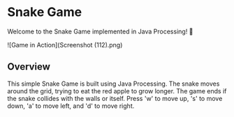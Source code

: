 # Snake Game

Welcome to the Snake Game implemented in Java Processing! 🐍

![Game in Action](Screenshot (112).png)

## Overview

This simple Snake Game is built using Java Processing. The snake moves around the grid, trying to eat the red apple to grow longer. The game ends if the snake collides with the walls or itself. Press 'w' to move up, 's' to move down, 'a' to move left, and 'd' to move right.
